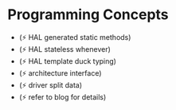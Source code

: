 # Programming Concepts

- (⚡️ HAL generated static methods)
- (⚡️ HAL stateless whenever)
- (⚡️ HAL template duck typing)
- (⚡️ architecture interface)
- (⚡️ driver split data)
- (⚡️ refer to blog for details)